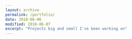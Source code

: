 ```yaml
---
layout: archive
permalink: /portfolio/
date: 2018-06-06
modified: 2018-06-07
excerpt: "Projects big and small I've been working on"
---
```

